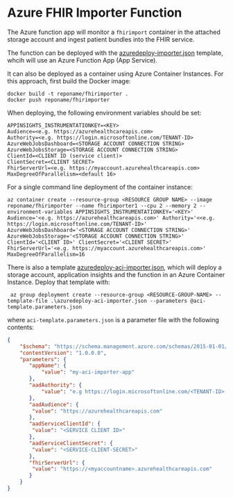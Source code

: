 # Azure FHIR Importer Function

The Azure function app will monitor a `fhirimport` container in the attached storage account and ingest patient bundles into the FHIR service.

The function can be deployed with the [azuredeploy-importer.json](../../deploy/templates/azuredeploy-importer.json) template, whcih will use an Azure Function App (App Service).

It can also be deployed as a container using Azure Container Instances. For this approach, first build the Docker image:

```
docker build -t reponame/fhirimporter .
docker push reponame/fhirimporter
```

When deploying, the following environment variables should be set:

```
APPINSIGHTS_INSTRUMENTATIONKEY=<KEY>
Audience=<e.g. https://azurehealthcareapis.com>
Authority=<e.g. https://login.microsoftonline.com/TENANT-ID>
AzureWebJobsDashboard=<STORAGE ACCOUNT CONNECTION STRING>
AzureWebJobsStorage=<STORAGE ACCOUNT CONNECTION STRING>
ClientId=<CLIENT ID (service client)>
ClientSecret=<CLIENT SECRET>
FhirServerUrl=<e.g. https://myaccount.azurehealthcareapis.com>
MaxDegreeOfParallelism=<default 16>	
```

For a single command line deployment of the container instance:

```
az container create --resource-group <RESOURCE GROUP NAME> --image reponame/fhirimporter --name fhirimporter1 --cpu 2 --memory 2 --environment-variables APPINSIGHTS_INSTRUMENTATIONKEY='<KEY>' Audience='<e.g. https://azurehealthcareapis.com>' Authority='<<e.g. https://login.microsoftonline.com/TENANT-ID>' AzureWebJobsDashboard='<STORAGE ACCOUNT CONNECTION STRING>' AzureWebJobsStorage='<STORAGE ACCOUNT CONNECTION STRING>' ClientId='<CLIENT ID>' ClientSecret='<CLIENT SECRET>' FhirServerUrl='<e.g. https://myaccount.azurehealthcareapis.com>' MaxDegreeOfParallelism=16
```

There is also a template [azuredeploy-aci-importer.json](../../deploy/templates/azuredeploy-aci-importer.json), which will deploy a storage account, application insights and the function in an Azure Container Instance. Deploy that template with:

```
 az group deployment create --resource-group <RESOURCE-GROUP-NAME> --template-file .\azuredeploy-aci-importer.json --parameters @aci-template.parameters.json
```

where `aci-template.parameters.json` is a parameter file with the following contents:

```json
{
    "$schema": "https://schema.management.azure.com/schemas/2015-01-01/deploymentParameters.json#",
    "contentVersion": "1.0.0.0",
    "parameters": {
       "appName": {
           "value": "my-aci-importer-app"
       },
       "aadAuthority": {
           "value": "e.g https://login.microsoftonline.com/<TENANT-ID> (adjust for sovereign cloud)"
       },
       "aadAudience": {
        "value": "https://azurehealthcareapis.com"
       },
       "aadServiceClientId": {
        "value": "<SERVICE CLIENT ID>"
       },
       "aadServiceClientSecret": {
        "value": "<SERVICE-CLIENT-SECRET>"
       },
       "fhirServerUrl": {
        "value": "https://<myaccountname>.azurehealthcareapis.com"
       }
    }
}
```

